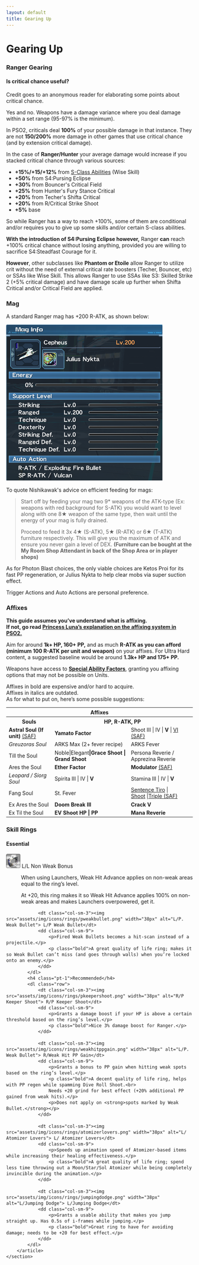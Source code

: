 ```yaml
---
layout: default
title: Gearing Up
---
```

<h1 class="mt-2" data-toc-skip>Gearing Up</h1>
<div class="row">
	<section class="col-9">
		<article class="pb-2">
			<h3 data-toc-skip>Ranger Gearing</h3>
			<h4 data-toc-skip>Is critical chance useful?</h4>
			<p class="bold">Credit goes to an anonymous reader for elaborating some points about critical chance.</p>
			<p>
				Yes and no. Weapons have a damage variance where you deal damage within a set range (95-97% is the minimum).
			</p>
			<p>
				In PSO2, criticals deal <strong>100%</strong> of your possible damage in that instance. 
				They are not <strong>150/200%</strong> more damage in other games that use critical chance (and by extension critical damage).
			</p>
			<p>
				In the case of <b>Ranger/Hunter</b> your average damage would increase if you stacked critical chance through various sources:
				<ul>
					<li><strong>+15%/+15/+12%</strong> from <a href="http://www.bumped.org/psublog/episode-5-s-class-abilities/">S-Class Abilities</a> (Wise Skill)</li>
					<li><strong>+50%</strong> from S4:Pursing Eclipse</li>
					<li><strong>+30%</strong> from Bouncer's Critical Field</li>
					<li><strong>+25%</strong> from Hunter's Fury Stance Critical</li>
					<li><strong>+20%</strong> from Techer's Shifta Critical</li>
					<li><strong>+20%</strong> from R/Critical Strike Shoot</li>
					<li><strong>+5%</strong> base</li>
				</ul>
				So while Ranger has a way to reach +100%, some of them are conditional 
				and/or requires you to give up some skills and/or certain S-class abilities.
			</p>
			<p>
				<strong>With the introduction of S4:Pursing Eclipse however,</strong> 
				Ranger <b>can</b> reach +100% critical chance without losing anything, 
				provided you are willing to sacrifice S4:Steadfast Courage for it.
			</p>
			<p>
				<b>However</b>, other subclasses like <strong>Phantom or Etoile</strong> allow Ranger to utilize crit without the need 
				of external critical rate boosters (Techer, Bouncer, etc) or SSAs like Wise Skill. 
				This allows Ranger to use SSAs like S3: Skilled Strike 2 (+5% critical damage) and have damage 
				scale up further when Shifta Critical and/or Critical Field are applied.
			</p>
		</article>
		<article class="pb-2">
			<h3>Mag</h3>
			<p class="pb-1">
				A standard Ranger mag has +200 R-ATK, as shown below:
			</p>
			<img src="assets/img/page-img/pso2_2017-09-14_16-55-33.png" class="img-fluid" alt="mag info">
			<p class="pt-1 pb-1">
				To quote Nishikawak's advice on efficient feeding for mags:
				<blockquote class="blockquote">
					<p class="mb-0">
						Start off by feeding your mag two 9* weapons of the ATK-type 
						(Ex: weapons with red background for S-ATK) you would want to level along with one 8★ 
						weapon of the same type, then wait until the energy of your mag is fully drained.						
					</p>
					<p class="mb-0">
						Proceed to feed it 3x 4★ (S-ATK), 5★ (R-ATK) or 6★ (T-ATK) furniture respectively. 
						This will give you the maximum of ATK and ensure you never gain a level of DEX. 
						<strong>(Furniture can be bought at the My Room Shop Attendant in back of the Shop Area or in player shops)</strong>
					</p>
				</blockquote>
				As for Photon Blast choices, the only viable choices are Ketos Proi for its fast PP regeneration, 
				or Julius Nykta to help clear mobs via super suction effect.
			</p>
			<p>Trigger Actions and Auto Actions are personal preference.</p>
		</article>
		<article class="pb-2">
			<h3>Affixes</h3>
			<p>
				<b>This guide assumes you’ve understand what is affixing.</b><br>
				<b>If not, go read <a href="https://tinyurl.com/gibmeplease" target="_blank">Princess Luna’s explanation on the affixing system in PSO2.</a></b>
			</p>
			<p>
				Aim for around <strong>1k+ HP, 160+ PP,</strong> and as much <strong>R-ATK as you can afford (minimum 100 R-ATK per unit and weapon)</strong> 
				on your affixes. For Ultra Hard content, a suggested baseline would be around <strong>1.3k+ HP and 175+ PP.</strong>
			</p>
			<p>
				Weapons have access to <strong><a href="https://pso2.arks-visiphone.com/wiki/Ability_Factors" target="_blank">Special Ability Factors</a></strong>, 
				granting you affixing options that may not be possible on Units.
			</p>
			<p>
				Affixes in bold are expensive and/or hard to acquire.<br>
				Affixes in italics are outdated.<br>
				As for what to put on, here’s some possible suggestions:
			</p>
			<div class="table-responsive">
				<table class="table table-bordered table-striped">
					<tbody>
						<tr>
							<th style="text-align:center;" colspan="3">Affixes</th>
						</tr>
						<tr>
							<th style="text-align:center;">Souls</th>
							<th style="text-align:center;" colspan="2">HP, R-ATK, PP</th>
						</tr>
						<tr>
							<td><strong>Astral Soul (If unit)&nbsp;</strong><a href="https://pso2.arks-visiphone.com/wiki/Ray_Sword">(SAF)</a></td>
							<td><strong>Yamato Factor</strong></td>
							<td>Shoot III | IV | <strong>V</strong> | <a href="https://pso2.arks-visiphone.com/wiki/Valkyrie_R25S" target="_blank" rel="noopener noreferrer">VI (SAF)</a></td>
						</tr>
						<tr>
							<td><em>Greuzoras Soul</em></td>
							<td>ARKS Max (2+ fever recipe)</td>
							<td>ARKS Fever</td>
						</tr>
						<tr>
							<td>Till the Soul</td>
							<td>Noble|Elegant<strong>|Grace Shoot | Grand Shoot</strong></td>
							<td>Persona Reverie / Apprezina Reverie</td>
						</tr>
						<tr>
							<td>Ares the Soul</td>
							<td><strong>Ether Factor</strong></td>
							<td><strong>Modulator</strong>&nbsp;<a href="https://pso2.arks-visiphone.com/wiki/Yasminkov_4000F" target="_blank" rel="noopener noreferrer">(SAF)</a></td>
						</tr>
						<tr>
							<td><em>Leopard / Siorg Soul</em></td>
							<td>Spirita III | IV | <strong>V</strong></td>
							<td>Stamina III | IV | <strong>V</strong></td>
						</tr>
						<tr>
							<td>Fang Soul</td>
							<td>St. Fever</td>
							<td><a href="https://pso2.arks-visiphone.com/wiki/Evleda_Tradir" target="_blank" rel="noopener noreferrer">Sentence Tiro</a> | <a href="https://pso2.arks-visiphone.com/wiki/Gix_Shadoke" target="_blank" rel="noopener noreferrer">Shoot</a>&nbsp;|<a href="https://pso2.arks-visiphone.com/wiki/Zeinesis_Calibur" target="_blank" rel="noopener noreferrer">Triple (SAF)</a></td>
						</tr>
						<tr>
							<td>Ex Ares the Soul</td>
							<td><strong>Doom Break III</strong></td>
							<td><b>Crack V</b></td>
						</tr>
						<tr>
							<td>Ex Til the Soul</td>
							<td><strong>EV Shoot HP | PP&nbsp;</strong></td>
							<td><strong>Mana Reverie</strong></td>
						</tr>
					</tbody>
				</table>
			</div>
		</article>
		<article class="pb-2">
			<h3>Skill Rings</h3>
			<h4>Essential</h4>
			<dl class="row">
				<dt class="col-sm-3"><img src="assets/img/icons/rings/nonweakbonus.png" width="38px" alt="L/L. Non Weak Bonus"> L/L Non Weak Bonus</dt>
				<dd class="col-sm-9">
					<p>When using Launchers, Weak Hit Advance applies on non-weak areas equal to the ring’s level.</p>
					<p class="bold">At +20, this ring makes it so Weak Hit Advance applies 100% on non-weak areas and makes Launchers overpowered, get it.</p>
				</dd>
				
				<dt class="col-sm-3"><img src="assets/img/icons/rings/pweakbullet.png" width="38px" alt="L/P. Weak Bullet"> L/P Weak Bullet</dt>
				<dd class="col-sm-9">
					<p>Fired Weak Bullets becomes a hit-scan instead of a projectile.</p>
					<p class="bold">A great quality of life ring; makes it so Weak Bullet can’t miss (and goes through walls) when you’re locked onto an enemy.</p>
				</dd>
			</dl>
			<h4 class="pt-1">Recommended</h4>
			<dl class="row">
				<dt class="col-sm-3"><img src="assets/img/icons/rings/pkeepershoot.png" width="38px" alt="R/P Keeper Shoot"> R/P Keeper Shoot</dt>
				<dd class="col-sm-9">
					<p>Grants a damage boost if your HP is above a certain threshold based on the ring’s level.</p>
					<p class="bold">Nice 3% damage boost for Ranger.</p>
				</dd>
				
				<dt class="col-sm-3"><img src="assets/img/icons/rings/weakhitppgain.png" width="38px" alt="L/P. Weak Bullet"> R/Weak Hit PP Gain</dt>
				<dd class="col-sm-9">
					<p>Grants a bonus to PP gain when hitting weak spots based on the ring’s level.</p>
					<p class="bold">A decent quality of life ring, helps with PP regen while spamming Dive Roll Shoot.<br>
					Needs +20 grind for best effect (+20% additional PP gained from weak hits).</p>
					<p>Does not apply on <strong>spots marked by Weak Bullet.</strong></p>
				</dd>
				
				<dt class="col-sm-3"><img src="assets/img/icons/rings/atomizerlovers.png" width="38px" alt="L/ Atomizer Lovers"> L/ Atomizer Lovers</dt>
				<dd class="col-sm-9">
					<p>Speeds up animation speed of Atomizer-based items while increasing their healing effectiveness.</p>
					<p class="bold">A great quality of life ring; spend less time throwing out a Moon/Star/Sol Atomizer while being completely invincible during the animation.</p>
				</dd>
				
				<dt class="col-sm-3"><img src="assets/img/icons/rings/jumpingdodge.png" width="38px" alt="L/Jumping Dodge"> L/Jumping Dodge</dt>
				<dd class="col-sm-9">
					<p>Grants a usable ability that makes you jump straight up. Has 0.5s of i-frames while jumping.</p>
					<p class="bold">Great ring to have for avoiding damage; needs to be +20 for best effect.</p>
				</dd>
			</dl>
		</article>
	</section>
</div>